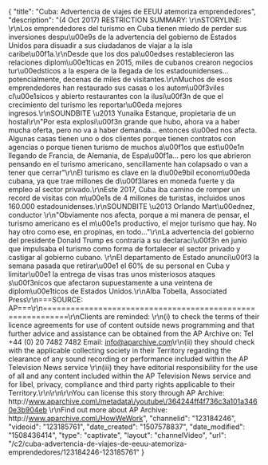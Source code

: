 {
    "title": "Cuba: Advertencia de viajes de EEUU atemoriza emprendedores",
    "description": "(4 Oct 2017) RESTRICTION SUMMARY: \r\nSTORYLINE: \r\nLos emprendedores del turismo en Cuba tienen miedo de perder sus inversiones despu\u00e9s de la advertencia del gobierno de Estados Unidos para disuadir a sus ciudadanos de viajar a la isla caribe\u00f1a.\r\nDesde que los dos pa\u00edses restablecieron las relaciones diplom\u00e1ticas en 2015, miles de cubanos crearon negocios tur\u00edsticos a la espera de la llegada de los estadounidenses... potencialmente, decenas de miles de visitantes.\r\nMuchos de esos emprendedores han restaurado sus casas o los autom\u00f3viles cl\u00e1sicos y abierto restaurantes con la ilusi\u00f3n de que el crecimiento del turismo les reportar\u00eda mejores ingresos.\r\nSOUNDBITE \u2013 Yunaika Estanque, propietaria de un hostal\r\n\"Por esta explosi\u00f3n grande que hubo, ahora va a haber mucha oferta, pero no va a haber demanda... entonces s\u00ed nos afecta. Algunas casas tienen uno o dos clientes porque tienen contratos con agencias o porque tienen turismo de muchos a\u00f1os que est\u00e1n llegando de Francia, de Alemania, de Espa\u00f1a... pero los que abrieron pensando en el turismo americano, sencillamente han colapsado o van a tener que cerrar\"\r\nEl turismo es clave en la d\u00e9bil econom\u00eda cubana, ya que trae millones de d\u00f3lares en moneda fuerte y da empleo al sector privado.\r\nEste 2017, Cuba iba camino de romper un record de visitas con m\u00e1s de 4 millones de turistas, incluidos unos 160.000 estadounidenses.\r\nSOUNDBITE \u2013 Orlando Mart\u00ednez, conductor \r\n\"Obviamente nos afecta, porque a mi manera de pensar, el turismo americano es el m\u00e1s productivo, el mejor turismo que hay. No hay otro como ese, en propinas, en todo...\"\r\nLa advertencia del gobierno del presidente Donald Trump es contraria a su declaraci\u00f3n en junio que impulsaba el turismo como forma de fortalecer el sector privado y castigar al gobierno cubano. \r\nEl departamento de Estado anunci\u00f3 la semana pasada que retirar\u00e1 el 60% de su personal en Cuba y limitar\u00e1 la entrega de visas tras unos misteriosos ataques s\u00f3nicos que afectaron supuestamente a una veintena de diplom\u00e1ticos de Estados Unidos.\r\nAlba Tobella, Associated Press\r\n===SOURCE: AP===\r\n===========================================================\r\nClients are reminded: \r\n(i) to check the terms of their licence agreements for use of content outside news programming and that further advice and assistance can be obtained from the AP Archive on: Tel +44 (0) 20 7482 7482 Email: info@aparchive.com\r\n(ii) they should check with the applicable collecting society in their Territory regarding the clearance of any sound recording or performance included within the AP Television News service \r\n(iii) they have editorial responsibility for the use of all and any content included within the AP Television News service and for libel, privacy, compliance and third party rights applicable to their Territory.\r\n\r\n\r\nYou can license this story through AP Archive: http:\/\/www.aparchive.com\/metadata\/youtube\/364244ff4f736c3a101a3460e3b904eb \r\nFind out more about AP Archive: http:\/\/www.aparchive.com\/HowWeWork",
    "channelid": "123184246",
    "videoid": "123185761",
    "date_created": "1507578837",
    "date_modified": "1508436414",
    "type": "captivate",
    "layout": "channelVideo",
    "url": "\/c2\/cuba-advertencia-de-viajes-de-eeuu-atemoriza-emprendedores\/123184246-123185761"
}